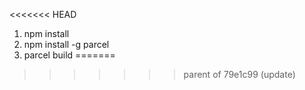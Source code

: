 <<<<<<< HEAD
1. npm install
2. npm install -g parcel
3. parcel build
=======
>>>>>>> parent of 79e1c99 (update)

